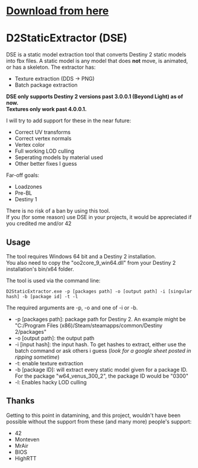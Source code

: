 # [Download from here](https://github.com/nblockbuster/D2StaticExtractor/releases/latest)
# D2StaticExtractor (DSE)
DSE is a static model extraction tool that converts Destiny 2 static models into fbx files. A static model is any model that does **not** move, is animated, or has a skeleton. The extractor has:
- Texture extraction (DDS -> PNG)
- Batch package extraction  

**DSE only supports Destiny 2 versions past 3.0.0.1 (Beyond Light) as of now.**   
**Textures only work past 4.0.0.1.**

I will try to add support for these in the near future:
- Correct UV transforms
- Correct vertex normals
- Vertex color
- Full working LOD culling
- Seperating models by material used
- Other better fixes I guess  

Far-off goals:
- Loadzones
- Pre-BL
- Destiny 1  


There is no risk of a ban by using this tool.  
If you (for some reason) use DSE in your projects, it would be appreciated if you credited me and/or 42 

## Usage

The tool requires Windows 64 bit and a Destiny 2 installation.  
You also need to copy the "oo2core_9_win64.dll" from your Destiny 2 installation's bin/x64 folder.

The tool is used via the command line:

`D2StaticExtractor.exe -p [packages path] -o [output path] -i [singular hash] -b [package id] -t -l`

The required arguments are -p, -o and one of -i or -b.
- -p \[packages path]: package path for Destiny 2. An example might be "C:/Program Files (x86)/Steam/steamapps/common/Destiny 2/packages"
- -o \[output path]: the output path
- -i \[input hash]: the input hash. To get hashes to extract, either use the batch command or ask others i guess (*look for a google sheet posted in ripping sometime*)
- -t: enable texture extraction
- -b \[package ID]: will extract every static model given for a package ID. For the package "w64_venus_300_2", the package ID would be "0300"
- -l: Enables hacky LOD culling  

## Thanks
Getting to this point in datamining, and this project, wouldn't have been possible without the support from these (and many more) people's support:
- 42
- Monteven
- MrAir
- BIOS
- HighRTT
